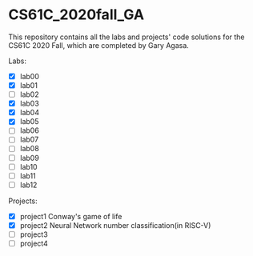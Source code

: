 # CS61C_2020fall_GA
This repository contains all the labs and projects' code solutions for the CS61C 2020 Fall, which are completed by Gary Agasa.

Labs:
- [x] lab00
- [x] lab01
- [ ] lab02
- [x] lab03
- [x] lab04
- [x] lab05
- [ ] lab06
- [ ] lab07
- [ ] lab08
- [ ] lab09
- [ ] lab10
- [ ] lab11
- [ ] lab12

Projects:
- [x] project1 Conway's game of life
- [x] project2 Neural Network number classification(in RISC-V)
- [ ] project3
- [ ] project4

